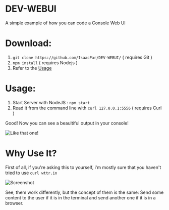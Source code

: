 # DEV-WEBUI

A simple example of how you can code a Console Web UI

# Download:

1. `git clone https://github.com/IsaacPar/DEV-WEBUI/` ( requires Git )
2. `npm install` ( requires Nodejs )
3. Refer to the [Usage](#usage)

# Usage:

1. Start Server with NodeJS : ` npm start `
2. Read it from the command line with `curl 127.0.0.1:5556` ( requires Curl )

Good! Now you can see a beaultiful output in your console!

![Like that one!](https://user-images.githubusercontent.com/88511157/190925299-854fb9ea-8723-442d-a550-04f489898ed3.png)

# Why Use It?

First of all, if you're asking this to yourself, i'm mostly sure that you haven't tried to use `curl wttr.in`

![Screenshot](https://user-images.githubusercontent.com/88511157/190928105-2672ae0a-8120-4a3a-88b9-56d2433d4b94.png)

See, them work differently, but the concept of them is the same: Send some content to the user if it is in the terminal and send another one if it is in a browser.